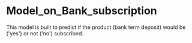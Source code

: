 # Model_on_Bank_subscription
This model is built to predict if the product (bank term deposit) would be ('yes') or not ('no') subscribed. 
